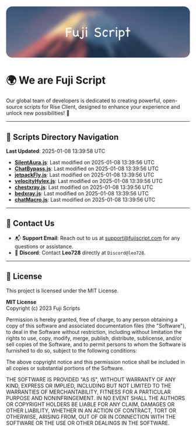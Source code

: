 ![Banner](.github/b.webp)

# 🌍 **We are Fuji Script**

Our global team of developers is dedicated to creating powerful, open-source scripts for Rise Client, designed to enhance your experience and unlock new possibilities! 🌟

---
<!-- SCRIPTS_NAVIGATION_START -->
## 📂 **Scripts Directory Navigation**

**Last Updated**: 2025-01-08 13:39:58 UTC

- **[SilentAura.js](scripts/SilentAura.js)**: Last modified on 2025-01-08 13:39:56 UTC
- **[ChatBypass.js](scripts/ChatBypass.js)**: Last modified on 2025-01-08 13:39:56 UTC
- **[jetpackFly.js](scripts/jetpackFly.js)**: Last modified on 2025-01-08 13:39:56 UTC
- **[velocityHylex.js](scripts/velocityHylex.js)**: Last modified on 2025-01-08 13:39:56 UTC
- **[chestxray.js](scripts/chestxray.js)**: Last modified on 2025-01-08 13:39:56 UTC
- **[bedxray.js](scripts/bedxray.js)**: Last modified on 2025-01-08 13:39:56 UTC
- **[chatMacro.js](scripts/chatMacro.js)**: Last modified on 2025-01-08 13:39:56 UTC

<!-- SCRIPTS_NAVIGATION_END -->

---

## 💬 **Contact Us**  
- 📬 **Support Email**: Reach out to us at [support@fujiscript.com](mailto:support@fujiscript.com) for any questions or assistance.  
- 💬 **Discord**: Contact **Leo728** directly at `Discord@leo728`.

---

## 📜 **License**

This project is licensed under the MIT License.  

**MIT License**  
Copyright (c) 2023 Fuji Scripts  

Permission is hereby granted, free of charge, to any person obtaining a copy of this software and associated documentation files (the "Software"), to deal in the Software without restriction, including without limitation the rights to use, copy, modify, merge, publish, distribute, sublicense, and/or sell copies of the Software, and to permit persons to whom the Software is furnished to do so, subject to the following conditions:  

The above copyright notice and this permission notice shall be included in all copies or substantial portions of the Software.  

THE SOFTWARE IS PROVIDED "AS IS", WITHOUT WARRANTY OF ANY KIND, EXPRESS OR IMPLIED, INCLUDING BUT NOT LIMITED TO THE WARRANTIES OF MERCHANTABILITY, FITNESS FOR A PARTICULAR PURPOSE AND NONINFRINGEMENT. IN NO EVENT SHALL THE AUTHORS OR COPYRIGHT HOLDERS BE LIABLE FOR ANY CLAIM, DAMAGES OR OTHER LIABILITY, WHETHER IN AN ACTION OF CONTRACT, TORT OR OTHERWISE, ARISING FROM, OUT OF OR IN CONNECTION WITH THE SOFTWARE OR THE USE OR OTHER DEALINGS IN THE SOFTWARE.  
